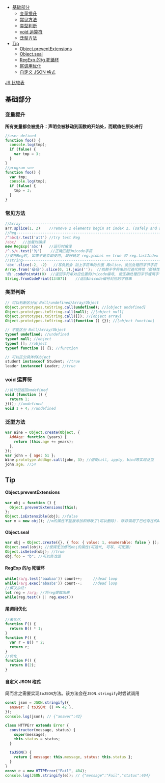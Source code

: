 <!-- TOC -->

- [基础部分](#基础部分)
  - [变量提升](#变量提升)
  - [常见方法](#常见方法)
  - [类型判断](#类型判断)
  - [void 运算符](#void-运算符)
  - [泛型方法](#泛型方法)
- [Tip](#tip)
    - [Object.preventExtensions](#objectpreventextensions)
    - [Object.seal](#objectseal)
    - [RegExp 的/g 死循环](#regexp-的g-死循环)
    - [尾调用优化](#尾调用优化)
    - [自定义 JSON 格式](#自定义-json-格式)

<!-- /TOC -->

[JS 比较表](https://dorey.github.io/JavaScript-Equality-Table/)

## 基础部分

### 变量提升

**所有变量都会被提升：声明会被移动到函数的开始处，而赋值在原处进行**

```js
//user defined
function foo() {
  console.log(tmp);
  if (false) {
    var tmp = 3;
  }
}
//program see
function foo() {
  var tmp;
  console.log(tmp);
  if (false) {
    tmp = 3;
  }
}
```

### 常见方法

```js
//Array------------------------------------------------------------------------
arr.splice(1, 2)    //remove 2 elements begin at index 1, (safely and anyIndexing)
//Reg------------------------------------------------------------------------
/^abc$/.test('att') //try test Reg
/abc/   //加载时编译
new RegExp('abc')   //运行时编译
/^.$/u.test('的')    //正确匹配Unicode字符
//使用Reg时, 如果不是立即使用, 最好确定 reg.global == true 和 reg.lastIndex == 0;
//string------------------------------------------------------------------------
'abc'.slice(-2, -2)   //写负数会 加上字符串的长度 再slice。没法处理四字节字符
Array.from('😂😅').slice(0, 1).join('');  //依赖于字符串的可迭代特性（新特性）所以可以正确处理四字符
'的'.codePointAt(0)  //返回字符串对应位置的Unicode编号, 能正确处理四字节或两字节
String.fromCodePrint(134071)    //返回Unicode编号对应的字符串
```

### 类型判断

```js
// 可以判断区分出 Null/undefined/Array/Object
Object.prototypes.toString.call(undefined); //[object undefined]
Object.prototypes.toString.call(null); //[object null]
Object.prototypes.toString.call([]); //[object array]
Object.prototypes.toString.call(function () {}); //[object function]

// 不能区分 Null/Array/Object
typeof undefined; //undefined
typeof null; //object
typeof []; //object
typeof function () {}; //function

// 可以区分具体的Object
student instanceof Student; //true
leader instanceof Leader; //true
```

### void 运算符

```js
//执行但返回undefined
void (function () {
  return 1;
})(); //undefined
void 1 + 4; //undefined
```

### 泛型方法

```js
var Wine = Object.create(Object, {
  AddAge: function (years) {
    return (this.age += years);
  },
});
var john = { age: 51 };
Wine.prototype.AddAge.call(john, 3); //借助call, apply, bind等实现泛型
john.age; //54
```

## Tip

#### Object.preventExtensions

```js
var obj = function () {
  Object.preventExtensions(this);
};
Object.isExtensible(obj); //false
var m = new obj(); //m的属性不能被添加和修改了(可以删除). 除非调用了已经存在的API
```

#### Object.seal

```js
var obj = Object.create({}, { foo: { value: 1, enumerable: false } });
Object.seal(obj); //使得无法修改obj的属性(可迭代, 可写, 可配置)
Object.isSeled(obj); //true
obj.foo = "b"; //可以修改值
```

#### RegExp 的/g 死循环

```js
while(/a/g.test('baabaa')) count++;     //dead loop
while(/a/g.exec('abasbs')) count--;     //dead loop
//解决办法:
let reg = /a/g; //将reg提取出来
while(reg.test() || reg.exec())
```

#### 尾调用优化

```js
//未优化
function F() {
  return B() * 1;
}
function F() {
  var r = B() * 2;
  return r;
}
//优化
function F() {
  return B(2);
}
```

#### 自定义 JSON 格式

简而言之需要实现`toJSON`方法。该方法会在`JSON.stringify`时尝试调用

```js
const json = JSON.stringify({
  answer: { toJSON: () => 42 },
});
console.log(json); // {"answer":42}

class HTTPErr extends Error {
  constructor(message, status) {
    super(message);
    this.status = status;
  }

  toJSON() {
    return { message: this.message, status: this.status };
  }
}
const e = new HTTPError("Fail", 404);
console.log(JSON.stringify(e)); // {"message":"Fail","status":404}
```
